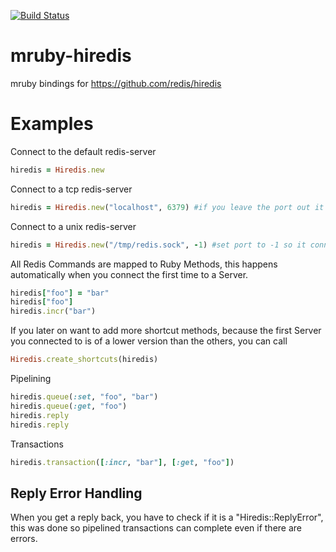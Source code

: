 [![Build Status](https://travis-ci.org/Asmod4n/mruby-hiredis.svg)](https://travis-ci.org/Asmod4n/mruby-hiredis)
# mruby-hiredis
mruby bindings for https://github.com/redis/hiredis

Examples
========

Connect to the default redis-server
```ruby
hiredis = Hiredis.new
```

Connect to a tcp redis-server
```ruby
hiredis = Hiredis.new("localhost", 6379) #if you leave the port out it defaults to 6379
```

Connect to a unix redis-server
```ruby
hiredis = Hiredis.new("/tmp/redis.sock", -1) #set port to -1 so it connects to a unix socket
```

All Redis Commands are mapped to Ruby Methods, this happens automatically when you connect the first time to a Server.
```ruby
hiredis["foo"] = "bar"
hiredis["foo"]
hiredis.incr("bar")
```

If you later on want to add more shortcut methods, because the first Server you connected to is of a lower version than the others, you can call
```ruby
Hiredis.create_shortcuts(hiredis)
```

Pipelining
```ruby
hiredis.queue(:set, "foo", "bar")
hiredis.queue(:get, "foo")
hiredis.reply
hiredis.reply
```

Transactions
```ruby
hiredis.transaction([:incr, "bar"], [:get, "foo"])
```

Reply Error Handling
--------------

When you get a reply back, you have to check if it is a "Hiredis::ReplyError", this was done so pipelined transactions can complete even if there are errors.
